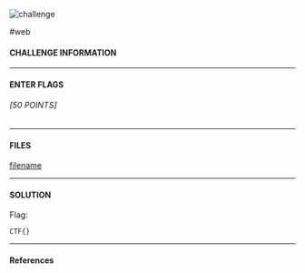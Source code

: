 ![challenge](./img/Capture.PNG)

\#web

#### CHALLENGE INFORMATION



---

#### ENTER FLAGS

###### [50 POINTS]



---

#### FILES

[filename](./src/filename)



---

#### SOLUTION



Flag:

```
CTF{}
```

---

#### References

